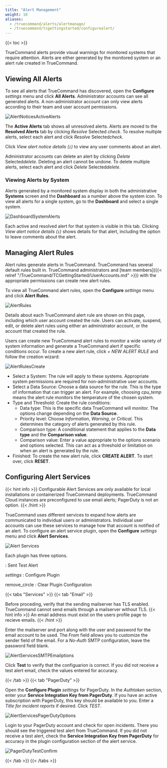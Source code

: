 ```yaml
---
title: "Alert Management"
weight: 10
aliases:
  - /truecommand/alerts/alertmanage/
  - /truecommand/tcgettingstarted/configurealert/
---
```


{{< toc >}}

TrueCommand alerts provide visual warnings for monitored systems that require attention.
Alerts are either generated by the monitored system or an alert rule created in TrueCommand.

## Viewing All Alerts

To see all alerts that TrueCommand has discovered, open the **Configure** <i class="material-icons" aria-hidden="true" title="Settings">settings</i> menu and click **All Alerts**.
Administrator accounts can see all generated alerts.
A non-administrator account can only view alerts according to their team and user account permissions.

![AlertNoticesActiveAlerts](/images/TrueCommand/2.0/AlertNoticesActiveAlerts.png "Active Alerts")

The **Active Alerts** tab shows all unresolved alerts.
Alerts are moved to the **Resolved Alerts** tab by clicking *Resolve* Selected <i class="material-icons" aria-hidden="true" title="Check">check</i>.
To resolve multiple alerts, select each alert and click *Resolve* Selected<i class="material-icons" aria-hidden="true" title="Check">check</i>.

Click *View alert notice details (`i`)* to view any user comments about an alert.

Administrator accounts can delete an alert by clicking *Delete* Selected<i class="material-icons" aria-hidden="true" title="Delete">delete</i>.
Deleting an alert cannot be undone.
To delete multiple alerts, select each alert and click *Delete* Selected<i class="material-icons" aria-hidden="true" title="Delete">delete</i>.

### Viewing Alerts by System

Alerts generated by a monitored system display in both the administrative **Systems** screen and the **Dashboard** as a number above the system icon.
To view all alerts for a single system, go to the **Dashboard** and select a single system.

![DashboardSystemAlerts](/images/TrueCommand/2.0/DashboardSystemAlerts.png "Dashboard: System Alerts")

Each active and resolved alert for that system is visible in this tab.
Clicking *View alert notice details (`i`)* shows details for that alert, including the option to leave comments about the alert.

## Managing Alert Rules

Alert rules generate alerts in TrueCommand.
TrueCommand has several default rules built in.
TrueCommand administrators and [team members]({{< relref "/TrueCommand/TCGettingStarted/UserAccounts.md" >}}) with the appropriate permissions can create new alert rules.

To view all TrueCommand alert rules, open the **Configure** <i class="material-icons" aria-hidden="true" title="Settings">settings</i> menu and click **Alert Rules**.

![AlertRules](/images/TrueCommand/2.0/AlertRules.png "Alert Rules")

Details about each TrueCommand alert rule are shown on this page, including which user account created the rule.
Users can activate, suspend, edit, or delete alert rules using either an administrator account, or the account that created the rule.

Users can create new TrueCommand alert rules to monitor a wide variety of system information and generate a TrueCommand alert if specific conditions occur.
To create a new alert rule, click *+ NEW ALERT RULE* and follow the creation wizard:

![AlertRulesCreate](/images/TrueCommand/2.0/AlertRulesCreate.png "Create new Alert Rule")

* Select a System: The rule will apply to these systems.
  Appropriate system permissions are required for non-administrative user accounts.
* Select a Data Source: Choose a data source for the rule.
  This is the type of information that can trigger an alert.
  For example, choosing *cpu_temp* means the alert rule monitors the temperature of the chosen system.
* Type and Threshold: Create the rule conditions:
  * Data type: This is the specific data TrueCommand will monitor.
    The options change depending on the **Data Source**.
  * Priority level: Choose *Information*, *Warning*, or *Critical*.
    This determines the category of alerts generated by this rule.
  * Comparison type: A conditional statement that applies to the **Data type** and the **Comparison value**.
  * Comparison value: Enter a value appropriate to the options scenario and options selected.
    This can act as a threshold or limitation on when an alert is generated by the rule.
* Finished: To create the new alert rule, click **CREATE ALERT**. To start over, click **RESET**.

## Configuring Alert Services

{{< hint info >}}
Configurable Alert Services are only available for local installations or containerized TrueCommand deployments.
TrueCommand Cloud instances are preconfigured to use email alerts; PagerDuty is not an option.
{{< /hint >}}

TrueCommand uses different services to expand how alerts are communicated to individual users or administrators.
Individual user accounts can use these services to manage how that account is notified of an alert.
To configure an alert service plugin, open the **Configure** <i class="material-icons" aria-hidden="true" title="Settings">settings</i> menu and click **Alert Services**.

![Alert Services](/images/TrueCommand/2.0/AlertServices.png "Alert Services")

Each plugin has three options.

<mat-icon _ngcontent-ath-c575="" role="img" fontset="mdi" fonticon="mdi-test-tube" class="mat-icon notranslate mdi mdi-test-tube mat-icon-no-color" aria-hidden="true" ng-reflect-font-set="mdi" ng-reflect-font-icon="mdi-test-tube"></mat-icon> : Sent Test Alert

<i class="material-icons" aria-hidden="true" title="Settings">settings</i> : Configure Plugin

<mat-icon _ngcontent-ath-c200="" role="img" class="mat-icon notranslate material-icons mat-icon-no-color" aria-hidden="true">remove_circle</mat-icon> : Clear Plugin Configuration


{{< tabs "Services" >}}
{{< tab "Email" >}}
 
Before proceding, verify that the sending mailserver has TLS enabled.  
TrueCommand cannot send emails through a mailserver without TLS.
{{< hint info >}}
An email address must exist on the users profile page to recieve emails.
{{< /hint >}}

Enter the mailserver and port along with the user and password for the email account to be used.
The *From* field allows you to customize the sender field of the email.
For a *No-Auth* SMTP configuration, leave the password field blank.

![AlertServicesSMTPEmailptions](/images/TrueCommand/2.0/AlertServicesSMTPEmailptions.png "Alert Services: SMTP Email options")

Click **Test** to verify that the configuarion is correct.
If you did not receive a test alert email, check the values entered for accuracy.

{{< /tab >}}
{{< tab "PagerDuty" >}}

Open the **Configure Plugin** <i class="material-icons" aria-hidden="true" title="Settings">settings</i> for PagerDuty.  In the
*Authtoken* section, enter your **Service Integration Key from PagerDuty**.  If you have an active subscription with PagerDuty, this key should be available to you. 
Enter a *Title for incident reports* if desired. Click *TEST*.

![AlertServicesPagerDutyOptions](/images/TrueCommand/2.0/AlertServicesPagerDutyOptions.png "Alert Services: Pager Duty options")

Login to your PagerDuty account and check for open incidents.
There you should see the triggered test alert from TrueCommand.
If you did not receive a test alert, check the **Service Integration Key from PagerDuty** for accuracy in the plugin configuration section of the alert service.

![PagerDutyTestConfirm](/images/TrueCommand/2.0/PagerDutyTestConfirm.png "Confirming the Pager Duty test")

{{< /tab >}}
{{< /tabs >}}







